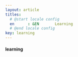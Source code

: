 ```yaml
---
layout: article
titles:
  # @start locale config
  en      : &EN       Learning
  # @end locale config
key: learning
---
```


#### learning

